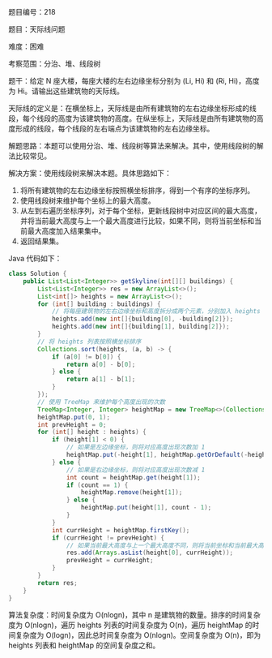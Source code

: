 题目编号：218

题目：天际线问题

难度：困难

考察范围：分治、堆、线段树

题干：给定 N 座大楼，每座大楼的左右边缘坐标分别为 (Li, Hi) 和 (Ri, Hi)，高度为 Hi。请输出这些建筑物的天际线。

天际线的定义是：在横坐标上，天际线是由所有建筑物的左右边缘坐标形成的线段，每个线段的高度为该建筑物的高度。在纵坐标上，天际线是由所有建筑物的高度形成的线段，每个线段的左右端点为该建筑物的左右边缘坐标。

解题思路：本题可以使用分治、堆、线段树等算法来解决。其中，使用线段树的解法比较常见。

解决方案：使用线段树来解决本题。具体思路如下：

1. 将所有建筑物的左右边缘坐标按照横坐标排序，得到一个有序的坐标序列。
2. 使用线段树来维护每个坐标上的最大高度。
3. 从左到右遍历坐标序列，对于每个坐标，更新线段树中对应区间的最大高度，并将当前最大高度与上一个最大高度进行比较，如果不同，则将当前坐标和当前最大高度加入结果集中。
4. 返回结果集。

Java 代码如下：

```java
class Solution {
    public List<List<Integer>> getSkyline(int[][] buildings) {
        List<List<Integer>> res = new ArrayList<>();
        List<int[]> heights = new ArrayList<>();
        for (int[] building : buildings) {
            // 将每座建筑物的左右边缘坐标和高度拆分成两个元素，分别加入 heights 列表中
            heights.add(new int[]{building[0], -building[2]});
            heights.add(new int[]{building[1], building[2]});
        }
        // 将 heights 列表按照横坐标排序
        Collections.sort(heights, (a, b) -> {
            if (a[0] != b[0]) {
                return a[0] - b[0];
            } else {
                return a[1] - b[1];
            }
        });
        // 使用 TreeMap 来维护每个高度出现的次数
        TreeMap<Integer, Integer> heightMap = new TreeMap<>(Collections.reverseOrder());
        heightMap.put(0, 1);
        int prevHeight = 0;
        for (int[] height : heights) {
            if (height[1] < 0) {
                // 如果是左边缘坐标，则将对应高度出现次数加 1
                heightMap.put(-height[1], heightMap.getOrDefault(-height[1], 0) + 1);
            } else {
                // 如果是右边缘坐标，则将对应高度出现次数减 1
                int count = heightMap.get(height[1]);
                if (count == 1) {
                    heightMap.remove(height[1]);
                } else {
                    heightMap.put(height[1], count - 1);
                }
            }
            int currHeight = heightMap.firstKey();
            if (currHeight != prevHeight) {
                // 如果当前最大高度与上一个最大高度不同，则将当前坐标和当前最大高度加入结果集中
                res.add(Arrays.asList(height[0], currHeight));
                prevHeight = currHeight;
            }
        }
        return res;
    }
}
```

算法复杂度：时间复杂度为 O(nlogn)，其中 n 是建筑物的数量。排序的时间复杂度为 O(nlogn)，遍历 heights 列表的时间复杂度为 O(n)，遍历 heightMap 的时间复杂度为 O(logn)，因此总时间复杂度为 O(nlogn)。空间复杂度为 O(n)，即为 heights 列表和 heightMap 的空间复杂度之和。